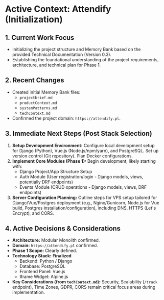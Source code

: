 # Active Context: Attendify (Initialization)

## 1. Current Work Focus

*   Initializing the project structure and Memory Bank based on the provided Technical Documentation (Version 0.3).
*   Establishing the foundational understanding of the project requirements, architecture, and technical plan for Phase 1.

## 2. Recent Changes

*   Created initial Memory Bank files:
    *   `projectbrief.md`
    *   `productContext.md`
    *   `systemPatterns.md`
    *   `techContext.md`
*   Confirmed the project domain: `https://attendify.pl`.

## 3. Immediate Next Steps (Post Stack Selection)

1.  **Setup Development Environment:** Configure local development setup for Django (Python), Vue.js (Node.js/npm/yarn), and PostgreSQL. Set up version control (Git repository). Plan Docker configurations.
2.  **Implement Core Modules (Phase 1):** Begin development, likely starting with:
    *   Django Project/App Structure Setup
    *   Auth Module (User registration/login - Django models, views, potentially DRF endpoints)
    *   Events Module (CRUD operations - Django models, views, DRF endpoints)
3.  **Server Configuration Planning:** Outline steps for VPS setup tailored for Django/Vue/Postgres deployment (e.g., Nginx/Gunicorn, Node.js for Vue build, Postgres installation/configuration), including DNS, HTTPS (Let's Encrypt), and CORS.

## 4. Active Decisions & Considerations

*   **Architecture:** Modular Monolith confirmed.
*   **Domain:** `https://attendify.pl` confirmed.
*   **Phase 1 Scope:** Clearly defined.
*   **Technology Stack:** **Finalized**
    *   Backend: Python / Django
    *   Database: PostgreSQL
    *   Frontend Panel: Vue.js
    *   Iframe Widget: Alpine.js
*   **Key Considerations (from `techContext.md`):** Security, Scalability (`/track` endpoint), Time Zones, GDPR, CORS remain critical focus areas during implementation.
